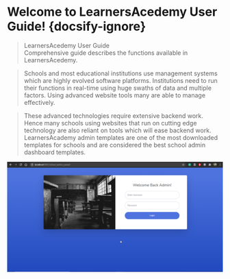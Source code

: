 
# Welcome to LearnersAcedemy User Guide! {docsify-ignore}

>LearnersAcedemy User Guide    
>Comprehensive guide describes the functions available in LearnersAcedemy.    

> Schools and most educational institutions use management systems which are highly evolved software platforms. Institutions need to run their functions in real-time using huge swaths of data and multiple factors. Using advanced website tools many are able to manage effectively. 

> These advanced technologies require extensive backend work. Hence many schools using websites that run on cutting edge technology are also reliant on tools which will ease backend work. LearnersAcademy admin templates are one of the most downloaded templates for schools and are considered the best school admin dashboard templates.

![LearnersAcademy](./images/login_page.png)
